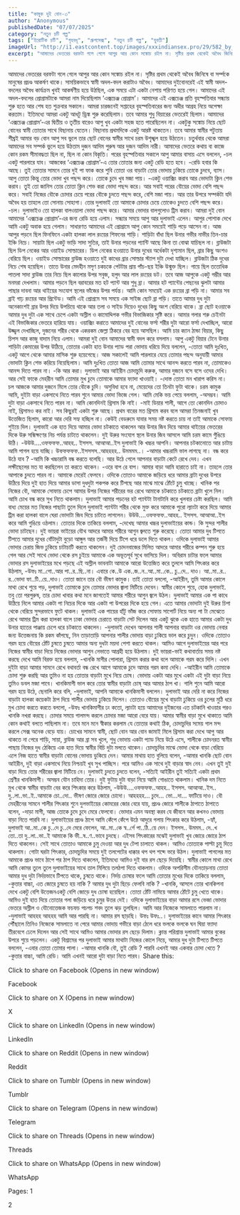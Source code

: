 ```yaml
---
title: "কামুক দুই বোন-৩"
author: "Anonymous"
publishedDate: "07/07/2025"
category: "নতুন চটি গল্প"
tags: ["ইরোটিক চটি", "গৃহবধূ", "গ্রুপসেক্স", "নতুন চটি গল্প", "যুবতী"]
imageUrl: "http://i1.eastcontent.top/images/xxxindiansex.pro/29/582_by_6.jpg"
excerpt: "আমাদের ভেতরের বরফটা গলে গেলে আপুর আর কোন সঙ্কোচ রইল না। সৃষ্টির প্রথম থেকেই অবৈধ জিনিষে বা সর্ম্পকে মানুষের প্রচণ্ড আকর্ষণ থাকে। সাময়িকভাবে স্বামী অদল-বদল করাটাও অবৈধ। আমাদের দুইবোনরেই এই স্বামী অদল-ব..."
---
```


আমাদের ভেতরের বরফটা গলে গেলে আপুর আর কোন সঙ্কোচ রইল না। সৃষ্টির প্রথম থেকেই অবৈধ জিনিষে বা সর্ম্পকে মানুষের প্রচণ্ড আকর্ষণ থাকে। সাময়িকভাবে স্বামী অদল-বদল করাটাও অবৈধ। আমাদের দুইবোনরেই এই স্বামী অদল-বদলের অবৈধ কার্যক্রম খুবই আকর্ষণীয় হয়ে উঠছিল, এক সময়ে এটা একটা নেশায় পরিণত হয়ে গেল। আমাদের এই অদল-বদলের প্রোগ্রামটাকে আমরা নাম দিয়েছিলাম ‘এক্সচেঞ্জ প্রোগ্রাম’। আমাদের এই এক্সচেঞ্জ প্রতি বৃহস্পতিবার সন্ধ্যায় শুরু হতে আর শেষ হত শুক্রবার সকালে। আমরা চারজনেই সপ্তাহের বৃহস্পতিবারের জন্য অধীর আগ্রহ নিয়ে অপেক্ষা করতাম। ইতিমধ্যে আমরা একটু আধটু ড্রিঙ্ক শুরু করেছিলাম। তবে আমার শুধু বিয়ারের ভেতরেই ছিলাম। আমাদের ‘এক্সচেঞ্জ প্রোগ্রাম’-এর দ্বিতীয় ও তৃতীয় বারেও আপু খুব একটা সহজ হতে পারেছিলেন না। একটুকু সঙ্কোচ নিয়ে ছোট বোনের স্বামী তোতার সাথে বিছানায় যেতেন। বিছানায় প্রথমদিকে একটু আরষ্ট থাকতেন। তবে আমার স্বামীর পটুতায় শীঘ্রই আমার বড় বোন আপু সব ভুলে তার ছোট বোনের স্বামীর সাথে চরম উশৃঙ্খল হয়ে উঠতেন। চতুর্থবার থেকে আমরা আমাদের সব সম্পর্ক ভুলে হয়ে উঠতাম দুজন আদিম পুরুষ আর দুজন আদিম নারী। আমাদের ভেতরে কথায় বা কাজে কোন রকম সীমাবদ্ধতা ছিল না, ছিল না কোন বিকৃতি।
পরের বৃহস্পতিবার সকালে আপু আমার বাসায় এসে বললেন,
-চল একটু পারলারে যাব। আজকের ‘এক্সচেঞ্জ প্রোগ্রাম’-এ তোর তোতার জন্য একটু রেডি হতে হবে।
-রেডি হবার কি আছে। তুই তোতার সামনে তোর দুই পা ফাক করে শুবি তোতা ওর বাড়াটা তোর ভোদায় ঢুকিয়ে তোকে চুদবে, ব্যাস। আপু তোতা কিন্তু তোর ভোদা খুব পছন্দ করে। তোকে চুদে খুব মজা পায়।
-একটু ওয়াক্সিং করাব আর ভোদাটা ক্লিন শেভ করাব। তুই তো জানিস তোর তোতা ক্লিন শেভ করা ভোদা পছন্দ করে। আর সবাই পরের বৌয়ের ভোদা বেশি পছন্দ করে। সবাই নিজের বৌকে চোদার চেয়ে পরের বৌকে চুদতে পছন্দ করে, বেশি মজা পায়। আর তার উপরে সম্পর্কটা যদি অবৈধ হয় তাহলে তো সোনায় সোহাগা। তোর দুলাভাই তো আমাকে চোদার চেয়ে তোকেও চুদতে বেশি পছন্দ করে।
-চল। দুলাভাইও তো হালকা বালওয়ালা ভোদা পছন্দ করে। আমার ভোদার বালগুলোও ট্রিম করাব।
আমরা দুই বোন আমাদের ‘এক্সচেঞ্জ প্রোগ্রাম’-এর জন্য রেডি হয়ে এলাম।
সন্ধ্যার সময়ে আপু আর দুলাভাই এলেন। আপুর পোশাক দেখে আমি একটু অবাক হয়ে গেলাম। সাধারণত আমাদের এই প্রোগ্রামে আপু কোন সময়েই শাড়ি পড়ে আসেন না। আজ আপুর পড়নে ছিল ফিনফিনে একটা হালকা লাল রংয়ের শিফনের শাড়ি। শাড়িটা বাঁধা ছিল উনার গভীর নাভীর তিন-চার ইঞ্চি নিচে। সায়াটা ছিল একটু ভাড়ি সাদা সুতির, তাই উনার পড়নের প্যান্টি আছে কিনা তা বোঝা যাচিছল না। ব্লাউজটা ছিল ডিপ নেকের আর ওয়াইড সোল্ডারের। ডিপ নেকের হওয়াতে উনার দুধের অর্ধেকটা দৃশ্যমান ছিল, ব্রার কিছু অংশও বেরিয়ে ছিল। ওয়াইড সোল্ডারের ব্লাউজ হওয়াতে দুই কাধের ব্রার সোল্ডার স্ট্যাপ দুটা দেখা যাচ্ছিল। ব্লাউজটা ঠিক দুধের নিচে শেষ হয়েছিল। তাতে উনার মেদহীন মসৃণ চকচকে পেটটার প্রায় পাঁচ-ছয় ইঞ্চি উন্মুক্ত ছিল। গায়ে ছিল ততোধিক পাতলা সাদা ব্লাউজ তার নিচে ছিল কালোর উপর সবুজ, হলুদ আর লাল রংয়ের ডট। তবে আজ আপুকে একটু গম্ভীর আর মনমরা দেখলাম। আমার পড়নে ছিল বরাবরের মত হট প্যান্ট আর শুধু ব্রা। আমার হট প্যান্টের পেছনের ঝুলটা আমার পাছার দাবনা আর থাইয়ের সংযোগ স্থলের ভাঁজের উপর পর্যন্ত। আমি কোন সময়েই এক রংয়ের ব্রা পড়ি না। আমার সব ব্রাই গাঢ় রংয়ের আর প্রিন্টেড। আমি এই প্রোগ্রমে সব সময়ে এক সাইজ ছোট ব্রা পড়ি। তাতে আমার দুধ দুটা অনেকাংশই ব্রার উপর দিয়ে উপচিয়ে থাকে আর তলা ও সাইড দিয়েও দুধের কিছু অংশ বেরিয়ে থাকে। ব্রা ছোট হওয়াকে আমার দুধ দুটা এক সাথে চেপে একটা অস্লীল ও কামোদ্দিপক গভীর বিভাজিকার সৃষ্টি করে। আমার গলার শরু চেইনটা এই বিভাজিকার ভেতরে হারিয়ে যায়। ওয়াক্সিং করাতে আমাদের দুই বোনের ফর্সা শরীর দুটা আরো ফর্সা দেখাচ্ছিল, আরো উজ্জ্বল দেখাচ্ছিল, দুজনের শরীর থেকে একরকম জেল্লা ঠিকরে বের হয়ে আসছিল। আমি চার ক্যান ঠান্ডা বিয়ার, কিছু চিপস আর কাজু বাদাম নিয়ে এলাম। আমরা দুই বোন আমাদের স্বামী বদল করে বসলাম। আপু একটু বিয়ার টেনে উনার শাড়িটা কেমারের উপর উঠিয়ে, তোতার একটা হাত উনার প্যাড পরা ভোদায় ধরিয়ে দিয়ে বললেন,
-তোতা আমি দুঃখিত, একটু আগে থেকে আমার মাসিক শুরু হয়েগেছে। আজ সকালেই আমি পারলারে যেয়ে তোমার পছন্দ অনুযায়ী আমার ভোদাটা ক্লিন শেভ করিয়ে নিয়েছিলাম। আমি দুঃখিত তোতা আজ আমি তোমার সাথে আনন্দ করতে পারব না, তোমাকেও আনন্দ দিতে পারব না।
-কি আর করা। দুলাভাই আর আইরীন চোদাচুদি করুক, আমার দুজনে বসে বসে ওদের দেখি। আর সেই ফাকে মেহরীন আমি তোমার মুখ চুদে তোমাকে আমার ফ্যাদা খাওয়াই।
-দোস্ত তোতা মন খারাপ করিস না। চল আজকে আমার দুজনে মিলে তোর বৌকে চুদি। অসুবিধা হবে না, মেয়েদের তো তিনটা ফুটা থাকে।
চরম কামুক আমি, দুইটা বাড়া একসাথে নিতে পারব শুনে আমার ভোদা ভিজে গেল। আমি মেকি ভয় পেয়ে বললাম,
-অসম্ভব। আমি দুটা বাড়া একসাথে নিতে পারব না। আমি কোনদিনই থ্রিসাম কি নাই।
-মাই ডিয়ার শালী, আগে তো কোনদিন চোদাও নাই, থ্রিসামও কর নাই। সব কিছুরই একটা শুরু আছে।
প্রথম বারের মত থ্রিসাম করব বলে আমরা তিনজনাই খুব উত্তেজিত ছিলাম, কারো আর দেরি সহ্য হচ্ছিল না। কেউই বেডরুমে যাবার সময় নষ্ট করতে চায় না তাই আমাকে সোফায় শুইয়ে দিল। দুলাভাই এক হাত দিয়ে আমার ভোদা চটকাতে থাকলেন আর উনার জিব দিয়ে আমার থাইয়ের ভেতরের দিকে উরু সন্ধিক্ষণের নিচ পর্যন্ত চাটতে থাকলেন। দুই উরুর সংযোগ স্থলে উনার জিব আসলে আমি চরম কামে গুঁঙিয়ে উঠি।
-উউউ….ওফফফফ..আহহ.. ইসসস. আআআ..ইস দুলাভাই কি খচ্চর আপনি। আপনার চটকানোতে আর চাটায় আমি পাগল হয়ে যাচ্ছি। উফফফফফ..ইসসসস..আহহহহ.. উমমমম..।
-আমার খচ্চরামি ভাল লাগছে না। বন্ধ করে উঠে যাব ?
-আমি কি খচ্চারামি বন্ধ করতে বলেছি। আর উঠে গেলে আপনার বাড়াটা কেটে রেখে দেব। এখন লক্ষীছেলের মত যা করছিলেন তা করতে থাকেন।
-ওরে বাপ রে বাপ। আমার বাড়া আমি হারাতে চাই না। তাহলে তোর আপাকে চুদতে পারব না। আমাকে মেরেই ফেলবে।
ওদিকে তোতাও আমাকে জড়িয়ে ধরে আমার ব্রাটা দুধের উপরে উঠিয়ে দিয়ে দুই হাত দিয়ে আমার ডাসা দুধদুটা পকপক করে টিপছে আর মাঝে মাঝে ঠোঁটে চুমু খাচ্ছে। খানিক পর নিজের বৌ, আমাকে সোফায় চেপে আমার উপর নিজের শরীরের ভর রেখে আমাকে চটকাতে চটকাতে ব্রাটা খুলে নিল। আমি চোখ বন্ধ করে সুখ নিতে থাকলাম। দুলাভাই আমার পড়নের হট প্যান্টটা টানাটানি করে খুলবার চেষ্টা করছিল। আমি বাধ্য মেয়ের মত নিজের পাছাটা তুলে দিলে দুলাভাই প্যান্টটা শরীর থেকে মুক্ত করে আমাকে পুরো ল্যাংটা করে দিয়ে আমার ট্রিম করা হালকা বালে ঘেরা ভোদাটা জিব দিয়ে চাটতে লাগলেন। উউউ….ওফফফফ..আহহ.. ইসসস. আআআ..ইস করে আমি গুঙিয়ে ওঠলাম। তোতার দিকে তাকিয়ে বললাম,
-দেখেছ আমার খচ্চর দুলাভাইয়ের কান্ড। কি সুন্দর শালীর ভোদা চাটছেন।
দুই ভায়রা ভাইয়ের যৌথ আদরে আমার শরীরে আগুন জ্বলতে শুরু করেছে। তোতা আমার দুধ টিপতে টিপতে আমার দুধের বোঁটাদুটা বুড়ো আঙ্গুল আর তর্জনী দিয়ে টিপে ধরে ডলে দিতে থাকল। ওদিকে দুলাভাই আমার ভোদার চেরায় জিভ ঢুকিয়ে চাটাচাটি করতে থাকলেন। দুই চোদনবাজের মিলিত আদরে আমার শরীরে কম্পন শুরু হয়ে গেল আর সেই সাথে ভোদা থেকে রস চুইয়ে আমাকে এক অভূতপূর্ব সুখে ভাসিয়ে দিল। অবিরাম চাটার ফলে আমার ভোদার রস দুলাভাইয়ের মখে পড়ছে এই অস্লীল ভাবনাটা আমাকে আরো উত্তেজিত করে তুললে আমি শিৎকার করে উঠলাম,
-উফঃ মা..গো..আর পা..র..ছি..না। এবারে কে..উ এক..জ..ন..আ..মা..কে.. চু..দে.. দাও। আ..মা..র.. র..ভোদা ফা..টি..য়ে..দাও।
তোতা জানে তার বৌ ভীষণ কামুক। তাই তোতা বললো,
-আইরীন, তুমি আমার কোলে মাথা রেখে শুয়ে পড়, দুলাভাই তোমাকে চুদে তোমার ভোদার জ্বালা মিটিয়ে দেবেন।
স্বামীর কোলে শুয়ে, হোক দুলাভাই. তবু তো পরপুরুষ, তার চোদা খাবার কথা মনে জাগতেই আমার শরীরে আগুন জ্বলে উঠল। দুলাভাই আমার এক পা কাধে উঠিয়ে নিলে আমার একটা পা নিচের দিকে আর একটা পা উপরের দিকে হয়ে গেল। এতে আমার ভোদাটা দুই উরুর চিপা থেকে বেরিয়ে সুন্দরভাবে ফুটে থাকল। দুলাভাই এক পায়ের হাঁটু ভাঁজ করে সোফায় সাপোর্ট নিয়ে অন্য পা টা মেঝেতে রেখে আমার ট্রিম করা হালকা বালে ঢাকা ভোদার চেরাতে বাড়াটা সেট দিলেন আর একটু ঝুকে এক হাতে আমার একটা দুধ উনার হাতের পাঞ্জায় চেপে ধরে চটকাতে থাকলেন।
-দুলাভাই দেখেন আপনার শালী আপনার বাড়াটা ওর ভোদায় নেবার জন্য উত্তেজনায় কি রকম কাঁপছে, নিন তাড়াতাড়ি আপনার শালীর ভোদায় বাড়া ঢুকিয়ে ভাল করে চুদুন।
ওদিকে তোতাও গরম হয়ে বৌয়ের ঠোঁট চুষতে চুষতে আমার অন্য দুধটা ময়দা পেশা করতে থাকল। আমিও আগে দুলাভাইয়ের আর পরে নিজের স্বামীর বাড়া দিয়ে নিজের ভোদার আগুন নেভাতে আগ্রহী হয়ে উঠলাম। দুই ভায়রা-ভাই কথাবার্তায় সময় নষ্ট করছে দেখে আমি বিরক্ত হয়ে বললাম,
-খানকি মাগীর পোলারা, থ্রিসাম করার কথা বলে আমাকে গরম করে দিলি। এখন দুইটা বাড়া আমার সামনে রেখে বথাবর্তা বন্ধ রেখে আগে আমাকে চুদে আমার গরম কমা দেখি।
-আইরীন আমি তোমাকে চোদা শুরু করছি আর তুমিও না হয় তোতার বাড়াটা মুখে নিয়ে চোষ। ভোদায় একটা আর মুখে একটা এই দুটা বাড়া নিয়ে তুমিও ডবল মজা পাবে। খানকিমাগী ভাল করে তোর স্বামীর বাড়াটা চোষ্ আর আমার ঠাপ খা।
গালি শুনে আমি আরো গরম হয়ে উঠে, ছেনালি করে বলি,
-দুলাভাই, আপনি আমাকে খানকিমাগী বললেন।
দুলাভাই আর দেরি না করে নিজের বাড়াটা হালকা কয়েকটা ঠাপ দিয়ে শালীর ভোদায় ঢুকিয়ে দিলেন। তোতাও বৌয়ের মুখে বাড়াটা ঢুকিয়ে ওর চুলের মুঠি ধরে মুখ চোদা করতে করতে বললো,
-উফঃ খানকিমাগীর ঢং কতো, ল্যাংটা হয়ে আমাদের দুইজনের এত চটকানি খাওয়ার পরও খানকি নখরা করছে। চোদার সময়ে গালমন্দ করলে চোদার মজা আরো বেরে যায়।
আমার স্বামীর বাড়া মুখে থাকাতে আমি কোন কথাই বলতে পাছিলাম না। তবে মনে মনে স্বীকার করলাম যে তোতার কথাই ঠিক, চোদাচুদির সমেয় গাল মন্দ করলে সেক্স অনেক বেড়ে যায়। চোখের সামনে স্বামী, ছোট বোন আর বোন জামাই মিলে থ্রিসাম করা দেখে আপু আর থাকতে না পেরে শাড়ি, সায়া, ব্লাউজ আর ব্রা সব খুলে, শুধু ভোদায় একটা প্যাড নিয়ে উঠে এসে, শালীকে চোদনরত স্বামীর পাছায় নিজের দুধ ঠেকিয়ে এক হাত দিয়ে স্বামীর বিচি দুটা মলতে থাকেন। চোদাচুদির মাঝে ভোদা থেকে বাড়া বেরিয়ে এলে নিজ হাতে স্বামীর বাড়াটা বোনের ভোদায় ডুকিয়ে দেন। আমার মাথায় হাত বুলিয়ে বলেন,
-আমার খানকি ছোট বোন আইরীন, দুই বাড়া একসাথে নিয়ে নিশ্চয়ই খুব সুখ পাচ্ছিস। পরে আমিও এক সাথে দুই বাড়ার স্বাদ নেব। এখন তুই দুই বাড়া দিয়ে তোর শরীরের জ্বালা মিটিয়ে নে।
দুলাভাই চুদতে চুদতে বলেন,
-সত্যিই আইরীন তুই সত্যিই একটা প্রথম শ্রেণীর খানকিমাগী। অসম্ভব যৌন চাহিদা তোর।
দুই ফুটায় দুটা বাড়া নিয়ে আমি গোঙাতে থাকলাম। খানিক দম নিতে মুখ থেকে স্বামীর বাড়াটা বের করে শিৎকার করে উঠলাম,
-উউউ….ওফফফফ..আহহ.. ইসসস. আআআ..ইস.. দু..লা..ভা..ই..আমাকে চো..দো.. ভীষণ জোরে জোরে চোদো। আহহহহ… চুদে… ভো…দা… ফাটিয়ে দাও।
বৌ মেহরীনের সামনে শালীর শিৎকার শুনে দুলভাইয়ের কোমরের জোর বেরে যায়, প্রচণ্ড জোরে শালীকে ঠাপাতে ঠাপাতে বলেন,
-দাড়া মাগী, আজ তোকে চুদে চুদে মেরে ফেলবো। ভোদার এমন অবস্থা করব যে জীবনে আর কখনও ভোদায় বাড়া নিতে পারবি না।
দুলাভাইয়ের প্রচণ্ড ঠাপে আমি কেঁপে কেঁপে উঠে আদুরে গলায় শিৎকার করে উঠলাম,
-হ্যাঁ, দুলাভাই আ..মা..কে চু..দে চু..দে মেরে ফেলেন, আ..মা..কে স্ব..র্গে পা..ঠি..য়ে দেন। ইসসস.. উমমম.. দে..খ তো..তা দু..লা..ভা..ই আমাকে কি ভী..ষ..ণ..ভাবে চুদছে।
এইসব শিৎকারের মঝেই দুলাভাই খুব জোরে জোরে ঠাপ দিতে থাকলেন। সেই সাথে তোতাও আমাকে চুমু দেওয়া আর দুধ টেপা চালাতে থাকল। আমিও তোতাকে পাল্টা চুমু দিতে থাকলাম। গোটা ঘরটা শিৎকার, চোদাচুদির সময়ে দুই তলপেটের ধাক্কার থপ থপ শব্দে ভরে উঠল। দুলাভাই পাগলের মত আমাকে প্রচণ্ড ভাবে ঠাপে পর ঠাপ দিতে থাকলেন, ইতিমধ্যে আমিও দুই বার রস ছেড়ে দিয়েছি। স্বামীর কোলে মাথা রেখে আমি কোমর তুলে তুলে দুলাভাইয়ের সাথে তাল মিলিয়ে তলঠপা দিতে থাকলাম। ওদিকে অপরিসীম যৌনতাড়নায় তোতা আমার দুধ দুটা নির্দয়ভাবে টিপতে থাকে, চুষতে থাকে। নির্দয় চোষার ফলে আমি তোতার মুখের দিকে তাকিয়ে বললাম,
-কুত্তার বাচ্চা, এত জোরে চুষতে হয় নাকি ? আমার দুধ দুটা ছিড়ে ফেলবি নাকি ?
-খানকি, আসলে তোর খানকিপনা দেখে একটু বেশি উত্তেজনএকটু বেশি জোড়ে দুধ চোষা হয়েছিল।
তোতা ঠোঁট নামিয়ে আমার ঠোঁটে চুমু খেতে থাকে। আমিও দুই হাত দিয়ে তোতার গলা জড়িয়ে ধরে চুমুর উত্তর দেই। ওদিকে দুলাভাইয়ের বাড়া আমার রসে ভেজা ভোদার ভেতরে অস্লীল ও যৌনোত্তেজক ফচফচ পচপচ শবদ তুলে ঝড় তুলছিল। আমি আর নিজেকে সামলাতে পারলাম না।
-দুলাভাই আহহহ আহহহ আমি আর পারছি না। আমার রস ছাড়ছি। উফঃ উফঃ..।
দুলাভাইয়ের কানে আমার শিৎকার পৌঁছালে তিনিও নিজেকে সামলাতে না পেরে আমার ভোদায় গভীরে বাড়া ঠেলে ধরে ভলকে ভলকে ঘন ঘিয়া ফ্যাদা তীরবেগে ঢেলে দিলেন আর সেই সাথে আমিও আমার ভোদার রস ছেড়ে দিলাম। ক্লান্ত পরিশ্রান্ত দুলাভাই আমার বুকের উপরে শুয়ে পড়লেন।
একটু বিশ্রামের পর দুলাভাই আমার মাথাটা নিজের কোলে নিয়ে, আমার দুধ দুটা টিপতে টিপতে বললেন,
-এবার তোতা তোমার পালা।
-আমার খানকি বৌ, তুই রেডি ? পারবি এখনই আর একবার চোদা খেতে ?
-কুত্তার বাচ্চা, আমি রেডি। আমি এখনই আরো দুটা বাড়া নিতে পারব।
Share this:


Click to share on Facebook (Opens in new window)


Facebook




Click to share on X (Opens in new window)


X




Click to share on LinkedIn (Opens in new window)


LinkedIn




Click to share on Reddit (Opens in new window)


Reddit




Click to share on Tumblr (Opens in new window)


Tumblr




Click to share on Telegram (Opens in new window)


Telegram




Click to share on Threads (Opens in new window)


Threads




Click to share on WhatsApp (Opens in new window)


WhatsApp


Pages: 
1
 
2
